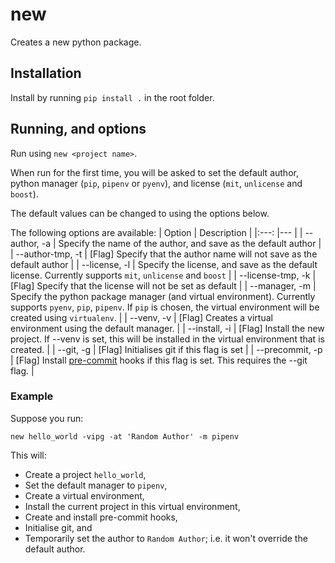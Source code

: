 # new
Creates a new python package.

## Installation

Install by running `pip install .` in the root folder.

## Running, and options

Run using `new <project name>`.

When run for the first time, you will be asked to set the default author, python manager (`pip`, `pipenv` or `pyenv`), and license (`mit`, `unlicense` and `boost`).

The default values can be changed to using the options below.

The following options are available:
| Option 	| Description 	|
|:---:	|---	|
| --author, -a 	| Specify the name of the author, and save as the default author 	|
| --author-tmp, -t 	| [Flag] Specify that the author name will not save as the default author 	|
| --license, -l 	| Specify the license, and save as the default license. Currently supports `mit`, `unlicense` and `boost` 	|
| --license-tmp, -k 	| [Flag] Specify that the license will not be set as default 	|
| --manager, -m 	| Specify the python package manager (and virtual environment). Currently supports `pyenv`, `pip`, `pipenv`. If `pip` is chosen, the virtual environment will be created using `virtualenv`. 	|
| --venv, -v 	| [Flag] Creates a virtual environment using the default manager. 	|
| --install, -i 	| [Flag] Install the new project. If --venv is set, this will be installed in the virtual environment that is created. 	|
| --git, -g 	| [Flag] Initialises git if this flag is set 	|
| --precommit, -p 	| [Flag] Install [pre-commit](https://pre-commit.com/) hooks if this flag is set. This requires the --git flag. 	|

### Example
Suppose you run:

`new hello_world -vipg -at 'Random Author' -m pipenv`

This will:

 - Create a project `hello_world`,
 - Set the default manager to `pipenv`,
 - Create a virtual environment,
 - Install the current project in this virtual environment,
 - Create and install pre-commit hooks,
 - Initialise git, and
 - Temporarily set the author to `Random Author`; i.e. it won't override the default author.
